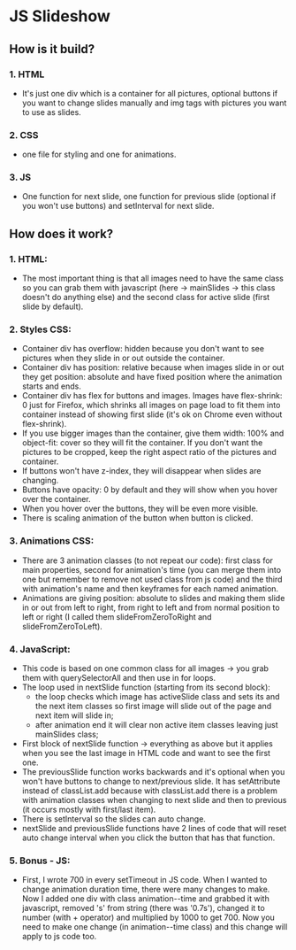 # JS Slideshow

## How is it build?

### 1. HTML
- It's just one div which is a container for all pictures, optional buttons if you want to change slides manually and img tags with pictures you want to use as slides.

### 2. CSS
- one file for styling and one for animations.

### 3. JS
- One function for next slide, one function for previous slide (optional if you won't use buttons) and setInterval for next slide.

 
## How does it work?

### 1. HTML:
- The most important thing is that all images need to have the same class so you can grab them with javascript (here -> mainSlides -> this class doesn't do anything else) and the second class for active slide (first slide by default).

### 2. Styles CSS:
- Container div has overflow: hidden because you don't want to see pictures when they slide in or out outside the container.
- Container div has position: relative because when images slide in or out they get position: absolute and have fixed position where the animation starts and ends.
- Container div has flex for buttons and images. Images have flex-shrink: 0 just for Firefox, which shrinks all images on page load to fit them into container instead of showing first slide (it's ok on Chrome even without flex-shrink).
- If you use bigger images than the container, give them width: 100% and object-fit: cover so they will fit the container. If you don't want the pictures to be cropped, keep the right aspect ratio of the pictures and container.
- If buttons won't have z-index, they will disappear when slides are changing.
- Buttons have opacity: 0 by default and they will show when you hover over the container.
- When you hover over the buttons, they will be even more visible.
- There is scaling animation of the button when button is clicked.

### 3. Animations CSS:
- There are 3 animation classes (to not repeat our code): first class for main properties, second for animation's time (you can merge them into one but remember to remove not used class from js code) and the third with animation's name and then keyframes for each named animation.
- Animations are giving position: absolute to slides and making them slide in or out from left to right, from right to left and from normal position to left or right (I called them slideFromZeroToRight and slideFromZeroToLeft).

### 4. JavaScript:
- This code is based on one common class for all images -> you grab them with querySelectorAll and then use in for loops.
- The loop used in nextSlide function (starting from its second block):
    * the loop checks which image has activeSlide class and sets its and the next item classes so first image will slide out of the page and next item will slide in;
    * after animation end it will clear non active item classes leaving just mainSlides class;
- First block of nextSlide function -> everything as above but it applies when you see the last image in HTML code and want to see the first one.
- The previousSlide function works backwards and it's optional when you won't have buttons to change to next/previous slide. It has setAttribute instead of classList.add because with classList.add there is a problem with animation classes when changing to next slide and then to previous (it occurs mostly with first/last item).
- There is setInterval so the slides can auto change.
- nextSlide and previousSlide functions have 2 lines of code that will reset auto change interval when you click the button that has that function. 

### 5. Bonus - JS:
- First, I wrote 700 in every setTimeout in JS code. When I wanted to change animation duration time, there were many changes to make. Now I added one div with class animation--time and grabbed it with javascript, removed 's' from string (there was '0.7s'), changed it to number (with + operator) and multiplied by 1000 to get 700.
Now you need to make one change (in animation--time class) and this change will apply to js code too. 
